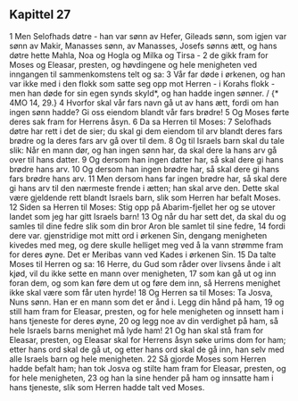 ## Kapittel 27

1 Men Selofhads døtre - han var sønn av Hefer, Gileads sønn, som igjen var sønn av Makir, Manasses sønn, av Manasses, Josefs sønns ætt, og hans døtre hette Mahla, Noa og Hogla og Milka og Tirsa -
2 de gikk fram for Moses og Eleasar, presten, og høvdingene og hele menigheten ved inngangen til sammenkomstens telt og sa:
3 Vår far døde i ørkenen, og han var ikke med i den flokk som satte seg opp mot Herren - i Korahs flokk - men han døde for sin egen synds skyld*, og han hadde ingen sønner. / {* 4MO 14, 29.}
4 Hvorfor skal vår fars navn gå ut av hans ætt, fordi om han ingen sønn hadde? Gi oss eiendom blandt vår fars brødre!
5 Og Moses førte deres sak fram for Herrens åsyn.
6 Da sa Herren til Moses:
7 Selofhads døtre har rett i det de sier; du skal gi dem eiendom til arv blandt deres fars brødre og la deres fars arv gå over til dem.
8 Og til Israels barn skal du tale slik: Når en mann dør, og han ingen sønn har, da skal dere la hans arv gå over til hans datter.
9 Og dersom han ingen datter har, så skal dere gi hans brødre hans arv.
10 Og dersom han ingen brødre har, så skal dere gi hans fars brødre hans arv.
11 Men dersom hans far ingen brødre har, så skal dere gi hans arv til den nærmeste frende i ætten; han skal arve den. Dette skal være gjeldende rett blandt Israels barn, slik som Herren har befalt Moses.
12 Siden sa Herren til Moses: Stig opp på Abarim-fjellet her og se utover landet som jeg har gitt Israels barn!
13 Og når du har sett det, da skal du og samles til dine fedre slik som din bror Aron ble samlet til sine fedre,
14 fordi dere var. gjenstridige mot mitt ord i ørkenen Sin, dengang menigheten kivedes med meg, og dere skulle helliget meg ved å la vann strømme fram for deres øyne. Det er Meribas vann ved Kades i ørkenen Sin.
15 Da talte Moses til Herren og sa:
16 Herre, du Gud som råder over livsens ånde i alt kjød, vil du ikke sette en mann over menigheten,
17 som kan gå ut og inn foran dem, og som kan føre dem ut og føre dem inn, så Herrens menighet ikke skal være som får uten hyrde!
18 Og Herren sa til Moses: Ta Josva, Nuns sønn. Han er en mann som det er ånd i. Legg din hånd på ham,
19 og still ham fram for Eleasar, presten, og for hele menigheten og innsett ham i hans tjeneste for deres øyne,
20 og legg noe av din verdighet på ham, så hele Israels barns menighet må lyde ham!
21 Og han skal stå fram for Eleasar, presten, og Eleasar skal for Herrens åsyn søke urims dom for ham; etter hans ord skal de gå ut, og etter hans ord skal de gå inn, han selv med alle Israels barn og hele menigheten.
22 Så gjorde Moses som Herren hadde befalt ham; han tok Josva og stilte ham fram for Eleasar, presten, og for hele menigheten,
23 og han la sine hender på ham og innsatte ham i hans tjeneste, slik som Herren hadde talt ved Moses.
